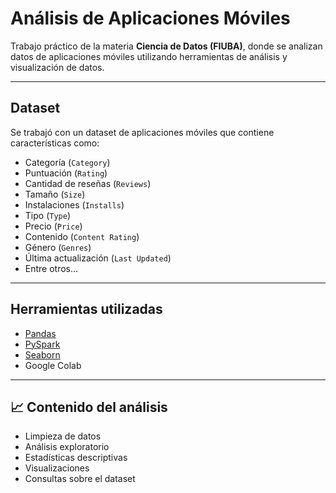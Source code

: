 # Análisis de Aplicaciones Móviles 

Trabajo práctico de la materia **Ciencia de Datos (FIUBA)**, donde se analizan datos de aplicaciones móviles utilizando herramientas de análisis y visualización de datos.

---

## Dataset

Se trabajó con un dataset de aplicaciones móviles que contiene características como:

- Categoría (`Category`)
- Puntuación (`Rating`)
- Cantidad de reseñas (`Reviews`)
- Tamaño (`Size`)
- Instalaciones (`Installs`)
- Tipo (`Type`)
- Precio (`Price`)
- Contenido (`Content Rating`)
- Género (`Genres`)
- Última actualización (`Last Updated`)
- Entre otros...

---

## Herramientas utilizadas

- [Pandas](https://pandas.pydata.org/)
- [PySpark](https://spark.apache.org/)
- [Seaborn](https://seaborn.pydata.org/)
- Google Colab

---

## 📈 Contenido del análisis

- Limpieza de datos
- Análisis exploratorio
- Estadísticas descriptivas
- Visualizaciones
- Consultas sobre el dataset

